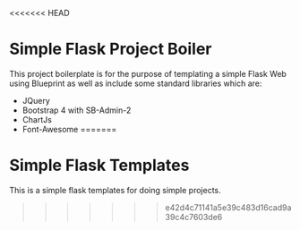 <<<<<<< HEAD
# Simple Flask Project Boiler

This project boilerplate is for the purpose of templating a simple Flask Web using Blueprint as well as include some standard libraries which are: 

- JQuery
- Bootstrap 4 with SB-Admin-2 
- ChartJs
- Font-Awesome
=======
# Simple Flask Templates

This is a simple flask templates for doing simple projects.
>>>>>>> e42d4c71141a5e39c483d16cad9a39c4c7603de6
